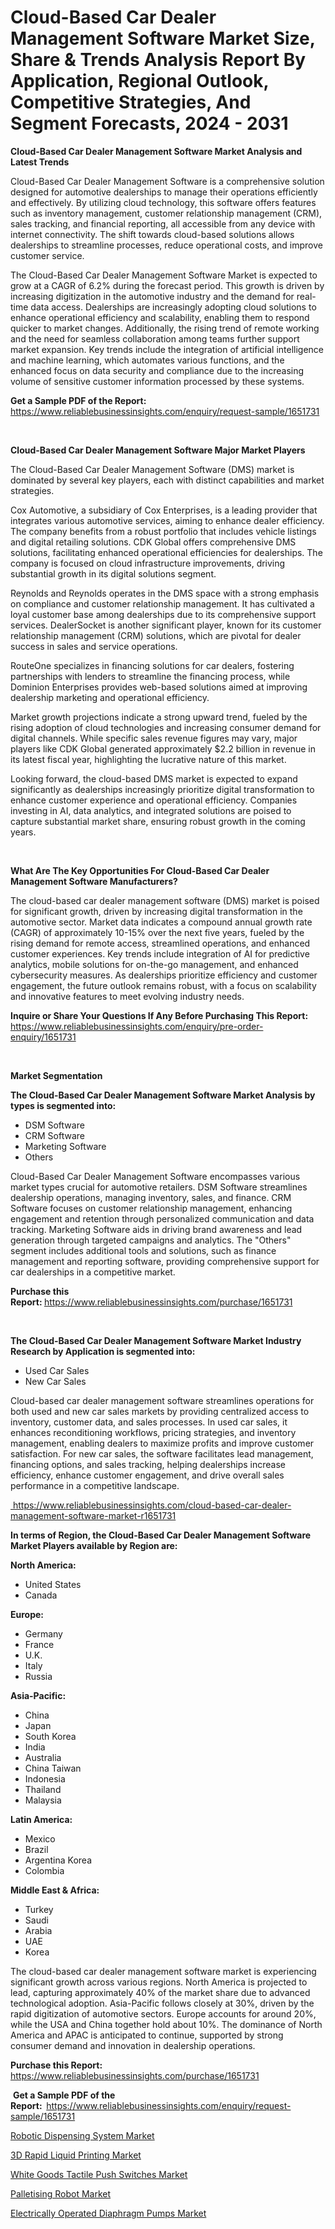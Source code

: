<p><h1>Cloud-Based Car Dealer Management Software Market Size, Share & Trends Analysis Report By Application, Regional Outlook, Competitive Strategies, And Segment Forecasts, 2024 - 2031</h1></p><p><strong>Cloud-Based Car Dealer Management Software Market Analysis and Latest Trends</strong></p>
<p><p>Cloud-Based Car Dealer Management Software is a comprehensive solution designed for automotive dealerships to manage their operations efficiently and effectively. By utilizing cloud technology, this software offers features such as inventory management, customer relationship management (CRM), sales tracking, and financial reporting, all accessible from any device with internet connectivity. The shift towards cloud-based solutions allows dealerships to streamline processes, reduce operational costs, and improve customer service.</p><p>The Cloud-Based Car Dealer Management Software Market is expected to grow at a CAGR of 6.2% during the forecast period. This growth is driven by increasing digitization in the automotive industry and the demand for real-time data access. Dealerships are increasingly adopting cloud solutions to enhance operational efficiency and scalability, enabling them to respond quicker to market changes. Additionally, the rising trend of remote working and the need for seamless collaboration among teams further support market expansion. Key trends include the integration of artificial intelligence and machine learning, which automates various functions, and the enhanced focus on data security and compliance due to the increasing volume of sensitive customer information processed by these systems.</p></p>
<p><strong>Get a Sample PDF of the Report:&nbsp;</strong> <a href="https://www.reliablebusinessinsights.com/enquiry/request-sample/1651731?utm_campaign=1260&utm_medium=2&utm_source=Github&utm_content=ia&utm_term=18102024&utm_id=cloud-based-car-dealer-management-software">https://www.reliablebusinessinsights.com/enquiry/request-sample/1651731</a></p>
<p>&nbsp;</p>
<p><strong>Cloud-Based Car Dealer Management Software Major Market Players</strong></p>
<p><p>The Cloud-Based Car Dealer Management Software (DMS) market is dominated by several key players, each with distinct capabilities and market strategies. </p><p>Cox Automotive, a subsidiary of Cox Enterprises, is a leading provider that integrates various automotive services, aiming to enhance dealer efficiency. The company benefits from a robust portfolio that includes vehicle listings and digital retailing solutions. CDK Global offers comprehensive DMS solutions, facilitating enhanced operational efficiencies for dealerships. The company is focused on cloud infrastructure improvements, driving substantial growth in its digital solutions segment.</p><p>Reynolds and Reynolds operates in the DMS space with a strong emphasis on compliance and customer relationship management. It has cultivated a loyal customer base among dealerships due to its comprehensive support services. DealerSocket is another significant player, known for its customer relationship management (CRM) solutions, which are pivotal for dealer success in sales and service operations.</p><p>RouteOne specializes in financing solutions for car dealers, fostering partnerships with lenders to streamline the financing process, while Dominion Enterprises provides web-based solutions aimed at improving dealership marketing and operational efficiency.</p><p>Market growth projections indicate a strong upward trend, fueled by the rising adoption of cloud technologies and increasing consumer demand for digital channels. While specific sales revenue figures may vary, major players like CDK Global generated approximately $2.2 billion in revenue in its latest fiscal year, highlighting the lucrative nature of this market.</p><p>Looking forward, the cloud-based DMS market is expected to expand significantly as dealerships increasingly prioritize digital transformation to enhance customer experience and operational efficiency. Companies investing in AI, data analytics, and integrated solutions are poised to capture substantial market share, ensuring robust growth in the coming years.</p></p>
<p>&nbsp;</p>
<p><strong>What Are The Key Opportunities For Cloud-Based Car Dealer Management Software Manufacturers?</strong></p>
<p><p>The cloud-based car dealer management software (DMS) market is poised for significant growth, driven by increasing digital transformation in the automotive sector. Market data indicates a compound annual growth rate (CAGR) of approximately 10-15% over the next five years, fueled by the rising demand for remote access, streamlined operations, and enhanced customer experiences. Key trends include integration of AI for predictive analytics, mobile solutions for on-the-go management, and enhanced cybersecurity measures. As dealerships prioritize efficiency and customer engagement, the future outlook remains robust, with a focus on scalability and innovative features to meet evolving industry needs.</p></p>
<p><strong>Inquire or Share Your Questions If Any Before Purchasing This Report:</strong> <a href="https://www.reliablebusinessinsights.com/enquiry/pre-order-enquiry/1651731?utm_campaign=1260&utm_medium=2&utm_source=Github&utm_content=ia&utm_term=18102024&utm_id=cloud-based-car-dealer-management-software">https://www.reliablebusinessinsights.com/enquiry/pre-order-enquiry/1651731</a></p>
<p>&nbsp;</p>
<p><strong>Market Segmentation</strong></p>
<p><strong>The Cloud-Based Car Dealer Management Software Market Analysis by types is segmented into:</strong></p>
<p><ul><li>DSM Software</li><li>CRM Software</li><li>Marketing Software</li><li>Others</li></ul></p>
<p><p>Cloud-Based Car Dealer Management Software encompasses various market types crucial for automotive retailers. DSM Software streamlines dealership operations, managing inventory, sales, and finance. CRM Software focuses on customer relationship management, enhancing engagement and retention through personalized communication and data tracking. Marketing Software aids in driving brand awareness and lead generation through targeted campaigns and analytics. The "Others" segment includes additional tools and solutions, such as finance management and reporting software, providing comprehensive support for car dealerships in a competitive market.</p></p>
<p><strong>Purchase this Report:&nbsp;</strong><a href="https://www.reliablebusinessinsights.com/purchase/1651731?utm_campaign=1260&utm_medium=2&utm_source=Github&utm_content=ia&utm_term=18102024&utm_id=cloud-based-car-dealer-management-software">https://www.reliablebusinessinsights.com/purchase/1651731</a></p>
<p>&nbsp;</p>
<p><strong>The Cloud-Based Car Dealer Management Software Market Industry Research by Application is segmented into:</strong></p>
<p><ul><li>Used Car Sales</li><li>New Car Sales</li></ul></p>
<p><p>Cloud-based car dealer management software streamlines operations for both used and new car sales markets by providing centralized access to inventory, customer data, and sales processes. In used car sales, it enhances reconditioning workflows, pricing strategies, and inventory management, enabling dealers to maximize profits and improve customer satisfaction. For new car sales, the software facilitates lead management, financing options, and sales tracking, helping dealerships increase efficiency, enhance customer engagement, and drive overall sales performance in a competitive landscape.</p></p>
<p><a href="https://www.reliablebusinessinsights.com/cloud-based-car-dealer-management-software-market-r1651731?utm_campaign=1260&utm_medium=2&utm_source=Github&utm_content=ia&utm_term=18102024&utm_id=cloud-based-car-dealer-management-software">&nbsp;https://www.reliablebusinessinsights.com/cloud-based-car-dealer-management-software-market-r1651731</a></p>
<p><strong>In terms of Region, the Cloud-Based Car Dealer Management Software Market Players available by Region are:</strong></p>
<p>
    <p> <strong> North America: </strong>
        <ul>
            <li>United States</li>
            <li>Canada</li>
        </ul>
        </p> 
    <p> <strong> Europe: </strong>
        <ul>
            <li>Germany</li>
            <li>France</li>
            <li>U.K.</li>
            <li>Italy</li>
            <li>Russia</li>
        </ul>
        </p> 
    <p> <strong> Asia-Pacific: </strong>
        <ul>
            <li>China</li>
            <li>Japan</li>
            <li>South Korea</li>
            <li>India</li>
            <li>Australia</li>
            <li>China Taiwan</li>
            <li>Indonesia</li>
            <li>Thailand</li>
            <li>Malaysia</li>
        </ul>
        </p> 
    <p> <strong> Latin America: </strong>
        <ul>
            <li>Mexico</li>
            <li>Brazil</li>
            <li>Argentina Korea</li>
            <li>Colombia</li>
        </ul>
        </p> 
    <p> <strong> Middle East & Africa: </strong>
        <ul>
            <li>Turkey</li>
            <li>Saudi</li>
            <li>Arabia</li>
            <li>UAE</li>
            <li>Korea</li>
        </ul>
    </p>
    </p>
<p><p>The cloud-based car dealer management software market is experiencing significant growth across various regions. North America is projected to lead, capturing approximately 40% of the market share due to advanced technological adoption. Asia-Pacific follows closely at 30%, driven by the rapid digitization of automotive sectors. Europe accounts for around 20%, while the USA and China together hold about 10%. The dominance of North America and APAC is anticipated to continue, supported by strong consumer demand and innovation in dealership operations.</p></p>
<p><strong>Purchase this Report: </strong><a href="https://www.reliablebusinessinsights.com/purchase/1651731?utm_campaign=1260&utm_medium=2&utm_source=Github&utm_content=ia&utm_term=18102024&utm_id=cloud-based-car-dealer-management-software">https://www.reliablebusinessinsights.com/purchase/1651731</a></p>
<p>&nbsp;<strong>Get a Sample PDF of the Report:&nbsp;&nbsp;</strong><a href="https://www.reliablebusinessinsights.com/enquiry/request-sample/1651731?utm_campaign=1260&utm_medium=2&utm_source=Github&utm_content=ia&utm_term=18102024&utm_id=cloud-based-car-dealer-management-software">https://www.reliablebusinessinsights.com/enquiry/request-sample/1651731</a></p>
<p><strong></strong></p>
<p><p><a href="https://www.linkedin.com/pulse/in-depth-robotic-dispensing-system-market-review-size-share-szazc?utm_campaign=1260&utm_medium=2&utm_source=Github&utm_content=ia&utm_term=18102024&utm_id=cloud-based-car-dealer-management-software">Robotic Dispensing System Market</a></p><p><a href="https://github.com/dowsegmspivadlk/Market-Research-Report-List-1/blob/main/3d-rapid-liquid-printing-market.md?utm_campaign=1260&utm_medium=2&utm_source=Github&utm_content=ia&utm_term=18102024&utm_id=cloud-based-car-dealer-management-software">3D Rapid Liquid Printing Market</a></p><p><a href="https://github.com/knaufethaganye/Market-Research-Report-List-1/blob/main/white-goods-tactile-push-switches-market.md?utm_campaign=1260&utm_medium=2&utm_source=Github&utm_content=ia&utm_term=18102024&utm_id=cloud-based-car-dealer-management-software">White Goods Tactile Push Switches Market</a></p><p><a href="https://www.linkedin.com/pulse/palletising-robot-market-pulse-81-expansion-blueprint-2024-2031-vvogc?utm_campaign=1260&utm_medium=2&utm_source=Github&utm_content=ia&utm_term=18102024&utm_id=cloud-based-car-dealer-management-software">Palletising Robot Market</a></p><p><a href="https://issuu.com/reportprime-2/docs/electrically-operated-diaphragm-pum_dde47506a04acc?utm_campaign=1260&utm_medium=2&utm_source=Github&utm_content=ia&utm_term=18102024&utm_id=cloud-based-car-dealer-management-software">Electrically Operated Diaphragm Pumps Market</a></p></p>